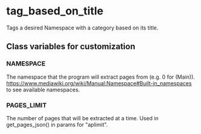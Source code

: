 # tag_based_on_title
Tags a desired Namespace with a category based on its title.

## Class variables for customization
### NAMESPACE
The namespace that the program will extract pages from (e.g. 0 for (Main)).\
https://www.mediawiki.org/wiki/Manual:Namespace#Built-in_namespaces to see available namespaces.

### PAGES_LIMIT
The number of pages that will be extracted at a time. Used in get_pages_json() in params for "aplimit".
